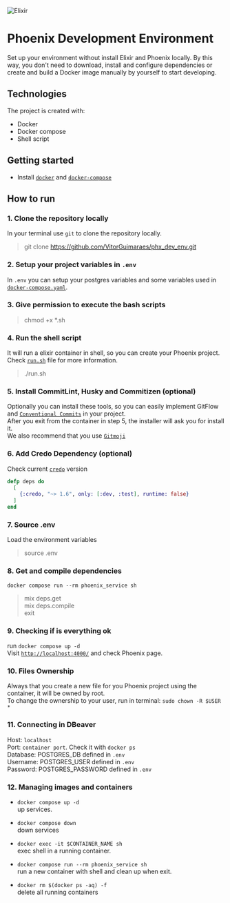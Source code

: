 ![Elixir](https://img.shields.io/badge/elixir-%234B275F.svg?style=for-the-badge&logo=elixir&logoColor=white)

# Phoenix Development Environment

Set up your environment without install Elixir and Phoenix locally.
By this way, you don't need to download, install and configure dependencies or create and build a Docker image manually by yourself to start developing.

## Technologies

The project is created with:

- Docker
- Docker compose
- Shell script

## Getting started

- Install [`docker`](https://docs.docker.com/engine/install/) and [`docker-compose`](https://docs.docker.com/compose/install/)

## How to run

### 1. Clone the repository locally  

In your terminal use `git` to clone the repository locally.
> git clone <https://github.com/VitorGuimaraes/phx_dev_env.git>

### 2. Setup your project variables in `.env`

In `.env` you can setup your postgres variables and some variables used in [`docker-compose.yaml`](https://github.com/VitorGuimaraes/phx_dev_env/blob/master/docker-compose.yaml).

### 3. Give permission to execute the bash scripts

> chmod +x *.sh

### 4. Run the shell script

It will run a elixir container in shell, so you can create your Phoenix project.  
Check [`run.sh`](https://github.com/VitorGuimaraes/phx_dev_env/blob/master/run.sh) file for more information.  
> ./run.sh

### 5. Install CommitLint, Husky and Commitizen (optional)

Optionally you can install these tools, so you can easily implement GitFlow and [`Conventional Commits`](https://www.conventionalcommits.org/) in your project.  
After you exit from the container in step 5, the installer will ask you for install it.  
We also recommend that you use [`Gitmoji`](https://gitmoji.dev/)

### 6. Add Credo Dependency (optional)

Check current [`credo`](https://github.com/rrrene/credo) version

```elixir
defp deps do
  [
    {:credo, "~> 1.6", only: [:dev, :test], runtime: false}
  ]
end
```

### 7. Source .env

Load the environment variables  
> source .env

### 8. Get and compile dependencies

`docker compose run --rm phoenix_service sh`
> mix deps.get  
> mix deps.compile  
> exit

### 9. Checking if is everything ok

run `docker compose up -d`  
Visit [`http://localhost:4000/`](http://localhost:4000/) and check Phoenix page.  

### 10. Files Ownership

Always that you create a new file for you Phoenix project using the container, it will be owned by root.  
To change the ownership to your user, run in terminal: `sudo chown -R $USER *`  

### 11. Connecting in DBeaver

Host: `localhost`  
Port: `container port`. Check it with `docker ps`  
Database: POSTGRES_DB defined in `.env`  
Username: POSTGRES_USER defined in `.env`  
Password: POSTGRES_PASSWORD defined in `.env`  

### 12. Managing images and containers

- `docker compose up -d`  
   up services.

- `docker compose down`  
   down services

- `docker exec -it $CONTAINER_NAME sh`  
   exec shell in a running container.

- `docker compose run --rm phoenix_service sh`  
   run a new container with shell and clean up when exit.

- `docker rm $(docker ps -aq) -f`  
   delete all running containers
